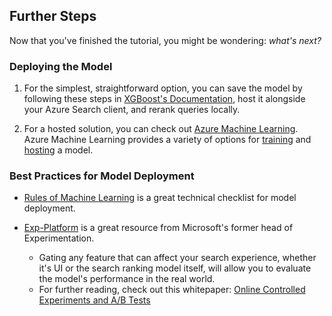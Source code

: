 ## Further Steps

Now that you've finished the tutorial, you might be wondering: *what's next?*

### Deploying the Model

1. For the simplest, straightforward option, you can save the model by following these steps in [XGBoost's Documentation](https://xgboost.readthedocs.io/en/latest/tutorials/saving_model.html), host it alongside your Azure Search client, and rerank queries locally.

2. For a hosted solution, you can check out [Azure Machine Learning](https://azure.microsoft.com/en-us/services/machine-learning/). Azure Machine Learning provides a variety of options for [training](https://docs.microsoft.com/en-us/azure/machine-learning/tutorial-1st-experiment-sdk-setup) and [hosting](https://docs.microsoft.com/en-us/azure/machine-learning/how-to-deploy-existing-model) a model.

### Best Practices for Model Deployment

- [Rules of Machine Learning](http://martin.zinkevich.org/rules_of_ml/rules_of_ml.pdf) is a great technical checklist for model deployment.

- [Exp-Platform](https://exp-platform.com/) is a great resource from Microsoft's former head of Experimentation.
	- Gating any feature that can affect your search experience, whether it's UI or the search ranking model itself, will allow you to evaluate the model's performance in the real world.
	- For further reading, check out this whitepaper: [Online Controlled Experiments and A/B Tests](https://exp-platform.com/Documents/2015%20Online%20Controlled%20Experiments_EncyclopediaOfMLDM.pdf)
